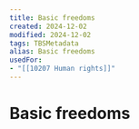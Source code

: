 ```yaml
---
title: Basic freedoms
created: 2024-12-02
modified: 2024-12-02
tags: TBSMetadata
alias: Basic freedoms
usedFor:
- "[[10207 Human rights]]"
---
```

# Basic freedoms
